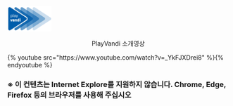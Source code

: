 
<!-- <img width="100" src="./Images/metalogo.jpg"> <br> -->

<img width="100" src="./Images/vandilogo.png"> <br>

<!-- # [반디소개영상보기](https://www.youtube.com/watch?v=_YkFJXDrei8) -->
<!-- https://youtu.be/_YkFJXDrei8?t=4 -->
<p align="center">PlayVandi 소개영상</p>  
{% youtube src="https://www.youtube.com/watch?v=_YkFJXDrei8" %}{% endyoutube %}
<br>

### ※ 이 컨텐츠는 Internet Explore를 지원하지 않습니다. Chrome, Edge, Firefox 등의 브라우저를 사용해 주십시오